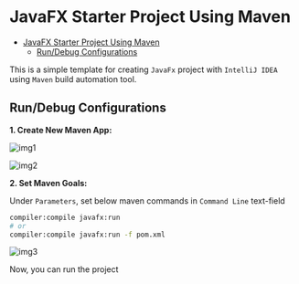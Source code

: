 # JavaFX Starter Project Using Maven

- [JavaFX Starter Project Using Maven](#javafx-starter-project-using-maven)
	- [Run/Debug Configurations](#rundebug-configurations)

This is a simple template for creating `JavaFx` project with `IntelliJ IDEA` using `Maven`  build automation tool.

## Run/Debug Configurations

**1. Create New Maven App:**

![img1](../../img/maven-1.jpg)

![img2](../../img/maven-2.jpg)

**2. Set Maven Goals:**

Under `Parameters`, set below maven commands in `Command Line` text-field

```bash
compiler:compile javafx:run
# or
compiler:compile javafx:run -f pom.xml
```

![img3](../../img/maven-3.jpg)

Now, you can run the project
